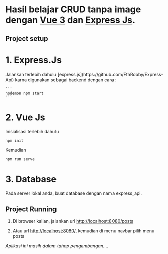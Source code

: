 Hasil belajar CRUD tanpa image dengan [Vue 3](https://v3.vuejs.org/guide/introduction.html) dan [Express Js](https://expressjs.com/).
================================================================================================================================

## Project setup

<h1>1. Express.Js</h1> 
Jalankan terlebih dahulu [express.js](https://github.com/FthRobby/Express-Api) karna digunakan sebagai backend dengan cara :

    ```
    nodemon npm start
    ```
    
<h1>2. Vue Js</h1>
   
   Inisialisasi terlebih dahulu 
   
   ```
   npm init
   ``` 

   Kemudian 
   
   ```
   npm run serve
   ```

<h1>3. Database</h1>
   Pada server lokal anda, buat database dengan nama express_api.


## Project Running
1. Di browser kalian, jalankan url [http://localhost:8080/posts](http://localhost:8080/posts)

2. Atau url [http://localhost:8080/](http://localhost:8080/), kemudian di menu navbar pilih menu posts
   
*Aplikasi ini masih dalam tahap pengembangan....* 
